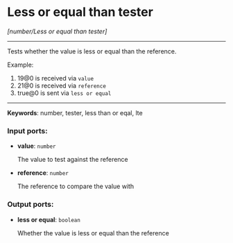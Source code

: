 # Less or equal than tester

_[number/Less or equal than tester]_

---

Tests whether the value is less or equal than the reference.  
  
Example:  
  
1. 19@0 is received via `value`  
2. 21@0 is received via `reference`  
3. true@0 is sent via `less or equal`  

---

__Keywords__: number, tester, less than or eqal, lte

### Input ports:

* __value__: ` number `

    The value to test against the reference


* __reference__: ` number `

    The reference to compare the value with

### Output ports:

* __less or equal__: ` boolean `

    Whether the value is less or equal than the reference

